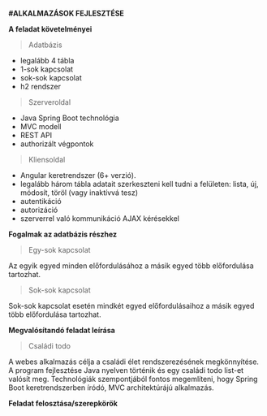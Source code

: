 **#ALKALMAZÁSOK FEJLESZTÉSE**

**A feladat követelményei**

>Adatbázis
- legalább 4 tábla
- 1-sok kapcsolat
- sok-sok kapcsolat
- h2 rendszer

>Szerveroldal
- Java Spring Boot technológia
- MVC modell
- REST API
- authorizált végpontok

>Kliensoldal
- Angular keretrendszer (6+ verzió).
- legalább három tábla adatait szerkeszteni kell tudni a felületen: lista, új, módosít, töröl (vagy inaktívvá tesz)
- autentikáció
- autorizáció
- szerverrel való kommunikáció AJAX kérésekkel

**Fogalmak az adatbázis részhez**

>Egy-sok kapcsolat

Az egyik egyed minden előfordulásához a másik egyed több előfordulása tartozhat.

>Sok-sok kapcsolat

Sok-sok kapcsolat esetén mindkét egyed előfordulásaihoz a másik egyed több előfordulása tartozhat.

**Megvalósítandó feladat leírása**

>Családi todo

A webes alkalmazás célja a családi élet rendszerezésének megkönnyítése. A program fejlesztése Java nyelven történik és egy családi todo list-et valósít meg. Technológiák szempontjából fontos megemlíteni, hogy Spring Boot keretrendszerben íródó, MVC architektúrájú alkalmazás. 

**Feladat felosztása/szerepkörök**


